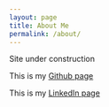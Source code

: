 ```yaml
---
layout: page
title: About Me
permalink: /about/
---
```


Site under construction

This is my [Github page](https://github.com/rafaelsf80)

This is my [LinkedIn page](https://www.linkedin.com/in/rafaelsf80/)

